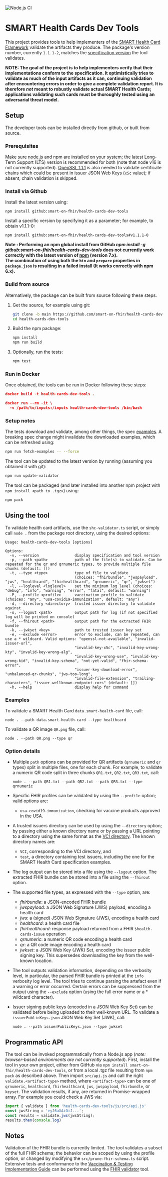 ![Node.js CI](https://github.com/smart-on-fhir/health-cards-dev-tools/actions/workflows/node.js.yml/badge.svg)

# SMART Health Cards Dev Tools

This project provides tools to help implementers of the [SMART Health Card Framework](https://smarthealth.cards/) validate the artifacts they produce. The package's version number, currently `1.1.1-2`, matches the [specification version](https://smarthealth.cards/changelog/) the tool validates.

**NOTE: The goal of the project is to help implementers verify that their implementations conform to the specification. It optimistically tries to validate as much of the input artifacts as it can, continuing validation after encountering errors in order to give a complete validation report. It is therefore _not_ meant to robustly validate actual SMART Health Cards; applications validating such cards must be thoroughly tested using an adversarial threat model.**

## Setup

The developer tools can be installed directly from github, or built from source.

### Prerequisites

Make sure [node.js](https://nodejs.org/) and [npm](https://docs.npmjs.com/downloading-and-installing-node-js-and-npm) are installed on your system; the latest Long-Term Support (LTS) version is recommended for both (note that node v16 is not currently supported). [OpenSSL 1.1.1](https://www.openssl.org/) is also needed to validate certificate chains which could be present in issuer JSON Web Keys (`x5c` value); if absent, chain validation is skipped.

### Install via Github

Install the latest version using:
```
npm install github:smart-on-fhir/health-cards-dev-tools
```

Install a specific version by specifying it as a parameter; for example, to obtain v1.1.1-0:
```
npm install github:smart-on-fhir/health-cards-dev-tools#v1.1.1-0
```

  **Note : Performing an npm global install from GitHub _npm install -g github:smart-on-fhir/health-cards-dev-tools_ does not currently work correctly with the latest version of [npm](https://github.com/npm/cli/issues/3692#issue-981406464) (version 7.x).  
  The combination of using both the `bin` and `prepare` properties in `package.json` is resulting in a failed install (It works correctly with npm 6.x).**  


### Build from source

Alternatively, the package can be built from source following these steps.

1. Get the source, for example using git:

    ```bash
    git clone -b main https://github.com/smart-on-fhir/health-cards-dev-tools.git
    cd health-cards-dev-tools
    ```

1. Build the npm package:

    ```bash
    npm install
    npm run build
    ```

1. Optionally, run the tests:

    ```bash
    npm test
    ```

### Run in Docker
Once obtained, the tools can be run in Docker following these steps:

```json
docker build -t health-cards-dev-tools .

docker run --rm -it \
  -v /path/to/inputs:/inputs health-cards-dev-tools /bin/bash
```

### Setup notes

The tests download and validate, among other things, the spec [examples](https://smarthealth.cards/examples/). A breaking spec change might invalidate the downloaded examples, which can be refreshed using:

  ```bash
  npm run fetch-examples -- --force
  ```

The tool can be updated to the latest version by running (assuming you obtained it with git):

  ```bash
  npm run update-validator
  ```

The tool can be packaged (and later installed into another npm project with `npm install <path to .tgz>`) using:

  ```bash
  npm pack
  ```

## Using the tool

To validate health card artifacts, use the `shc-validator.ts` script, or simply call `node .` from the package root directory, using the desired options:

    Usage: health-cards-dev-tools [options]
    
    Options:
      -v, --version                display specification and tool version
      -p, --path <path>            path of the file(s) to validate. Can be repeated for the qr and qrnumeric types, to provide multiple file chunks (default: [])
      -t, --type <type>            type of file to validate
                                   (choices: "fhirbundle", "jwspayload", "jws", "healthcard", "fhirhealthcard", "qrnumeric", "qr", "jwkset")
      -l, --loglevel <loglevel>    set the minimum log level (choices: "debug", "info", "warning", "error", "fatal", default: "warning")
      -P, --profile <profile>      vaccination profile to validate (choices: "any", "usa-covid19-immunization", default: "any")
      -d, --directory <directory>  trusted issuer directory to validate against
      -o, --logout <path>          output path for log (if not specified log will be printed on console)
      -f, --fhirout <path>         output path for the extracted FHIR bundle
      -k, --jwkset <key>           path to trusted issuer key set
      -e, --exclude <error>        error to exclude, can be repeated, can use a * wildcard. Valid options: "openssl-not-available", "invalid-issuer-url", 
                                   "invalid-key-x5c", "invalid-key-wrong-kty", "invalid-key-wrong-alg",
                                   "invalid-key-wrong-use", "invalid-key-wrong-kid", "invalid-key-schema", "not-yet-valid", "fhir-schema-error", 
                                   "issuer-key-download-error", "unbalanced-qr-chunks", "jws-too-long",
                                   "invalid-file-extension", "trailing-characters", "issuer-wellknown-endpoint-cors" (default: [])
      -h, --help                   display help for command

### Examples

To validate a SMART Health Card `data.smart-health-card` file, call:

    node . --path data.smart-health-card --type healthcard

To validate a QR image `QR.png` file, call:

    node . --path QR.png --type qr

### Option details

* Multiple `path` options can be provided for QR artifacts (`qrnumeric` and `qr` types) split in multiple files, one for each chunk. For example, to validate a numeric QR code split in three chunks `QR1.txt`, `QR2.txt`, `QR3.txt`, call:

      node . --path QR1.txt --path QR2.txt --path QR3.txt --type qrnumeric

* Specific FHIR profiles can be validated by using the `--profile` option; valid options are:
  - `usa-covid19-immunization`, checking for vaccine products approved in the USA.

* A trusted issuers directory can be used by using the `--directory` option; by passing either a known directory name or by passing a URL pointing to a directory using the same format as the [VCI directory](https://raw.githubusercontent.com/the-commons-project/vci-directory/main/vci-issuers.json). The known directory names are:
   - `VCI`, corresponding to the VCI directory, and
   - `test`, a directory containing test issuers, including the one for the SMART Health Card specification examples.

* The log output can be stored into a file using the `--logout` option. The extracted FHIR bundle can be stored into a file using the `--fhirout` option.

* The supported file types, as expressed with the `--type` option, are:
   - *fhirbundle*: a JSON-encoded FHIR bundle
   - *jwspayload*: a JSON Web Signature (JWS) payload, encoding a health card
   - *jws*: a (signed) JSON Web Signature (JWS), encoding a health card
   - *healthcard*: a health card file
   - *fhirhealthcard*: response payload returned from a FHIR `$health-cards-issue` operation
   - *qrnumeric*: a numeric QR code encoding a health card
   - *qr*: a QR code image encoding a health card
   - *jwkset*: a JSON Web Key (JWK) Set, encoding the issuer public signing key. This supersedes downloading the key from the well-known location.

* The tool outputs validation information, depending on the verbosity level, in particular, the parsed FHIR bundle is printed at the `info` verbosity log level. The tool tries to continue parsing the artefact even if a warning or error occurred. Certain errors can be suppressed from the output using the `--exclude` option (using the full error name or a * wildcard character).

* Issuer signing public keys (encoded in a JSON Web Key Set) can be validated before being uploaded to their well-known URL. To validate a `issuerPublicKeys.json` JSON Web Key Set (JWK), call:

      node . --path issuerPublicKeys.json --type jwkset

## Programmatic API

The tool can be invoked programmatically from a Node.js app (*note: browser-based environments are not currently supported*). First, install the tool in your own project, either from  GitHub via `npm install smart-on-fhir/health-cards-dev-tools`, or from a local .tgz file resulting from `npm pack` as described above. Then import `src/api.js` and call the right `validate.<artifact-type>` method, where `<artifact-type>` can be one of `qrnumeric`, `healthcard`, `fhirhealthcard`, `jws`, `jwspayload`, `fhirbundle`, or `keyset`. The validation results, if any, are returned in Promise-wrapped array. For example you could check a JWS via:

```js
import { validate } from 'health-cards-dev-tools/js/src/api.js'
const jwsString = 'eyJ6aXAiOiJ...';
const results = validate.jws(jwsString);
results.then(console.log)
```

## Notes

Validation of the FHIR bundle is currently limited. The tool validates a subset of the full FHIR schema; the behavior can be scoped by using the profile option, or  changed by modifying the `src/prune-fhir-schema.ts` script. Extensive tests and conformance to the [Vaccination & Testing Implementation Guide](http://build.fhir.org/ig/dvci/vaccine-credential-ig/branches/main/) can be performed using the [FHIR validator](https://wiki.hl7.org/Using_the_FHIR_Validator) tool.



